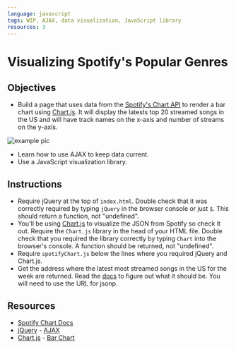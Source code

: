 ```yaml
---
language: javascript
tags: WIP, AJAX, data visualization, JavaScript library
resources: 3
---
```


# Visualizing Spotify's Popular Genres

## Objectives
* Build a page that uses data from the [Spotify's Chart API](http://charts.spotify.com/docs) to render a bar chart using [Chart.js](http://chartkick.com/). It will display the latests top 20 streamed songs in the US and will have track names on the x-axis and number of streams on the y-axis.

![example pic](http://ironboard-curriculum-content.s3.amazonaws.com/web-development/js-spotify-api-ajax/example.png "Pic of Example")

* Learn how to use AJAX to keep data current.
* Use a JavaScript visualization library.

## Instructions
* Require jQuery at the top of `index.html`. Double check that it was correctly required by typing `jQuery` in the browser console or just `$`. This should return a function, not "undefined".
* You'll be using [Chart.js](http://www.chartjs.org/) to visualize the JSON from Spotify so check it out. Require the `Chart.js` library in the head of your HTML file. Double check that you required the library correctly by typing `Chart` into the browser's console. A function should be returned, not "undefined".
* Require `spotifyChart.js` below the lines where you required jQuery and Chart.js.
* Get the address where the latest most streamed songs in the US for the week are returned. Read the [docs](http://charts.spotify.com/docs) to figure out what it should be. You will need to use the URL for jsonp.


## Resources
* [Spotify Chart Docs](http://charts.spotify.com/docs)
* [jQuery](http://api.jquery.com/) - [AJAX](http://api.jquery.com/jquery.ajax/)
* [Chart.js](http://www.chartjs.org/docs/#getting-started) - [Bar Chart](http://www.chartjs.org/docs/#bar-chart-example-usage)
